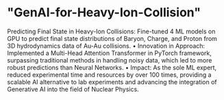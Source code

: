 
"GenAI-for-Heavy-Ion-Collision" 
=======

 Predicting Final State in Heavy-Ion Collisions: Fine-tuned 4 ML models on GPU to predict 
 final state distributions of Baryon, Charge, and Proton from 3D hydrodynamics data of Au-Au collisions.
 • Innovation in Approach: Implemented a Multi-Head Attention Transformer in PyTorch framework, surpassing
 traditional methods in handling noisy data, which led to more robust predictions than Neural Networks.
 • Impact: As the sole ML expert, reduced experimental time and resources by over 100 times, providing a scalable
 AI alternative to lab experiments and advancing the integration of Generative AI into the field of Nuclear Physics.

